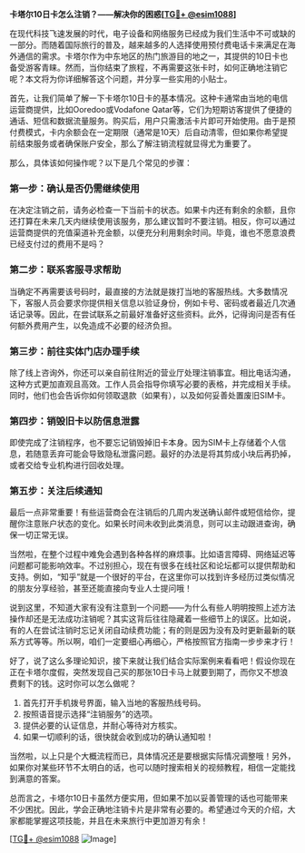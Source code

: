 **卡塔尔10日卡怎么注销？——解决你的困惑[[TG💪+ @esim1088](https://t.me/s/esim1088)]**

在现代科技飞速发展的时代，电子设备和网络服务已经成为我们生活中不可或缺的一部分。而随着国际旅行的普及，越来越多的人选择使用预付费电话卡来满足在海外通信的需求。卡塔尔作为中东地区的热门旅游目的地之一，其提供的10日卡也备受游客青睐。然而，当你结束了旅程，不再需要这张卡时，如何正确地注销它呢？本文将为你详细解答这个问题，并分享一些实用的小贴士。

首先，让我们简单了解一下卡塔尔10日卡的基本情况。这种卡通常由当地的电信运营商提供，比如Ooredoo或Vodafone Qatar等，它们为短期访客提供了便捷的通话、短信和数据流量服务。购买后，用户只需激活卡片即可开始使用。由于是预付费模式，卡内余额会在一定期限（通常是10天）后自动清零，但如果你希望提前结束服务或者确保账户安全，那么了解注销流程就显得尤为重要了。

那么，具体该如何操作呢？以下是几个常见的步骤：

### **第一步：确认是否仍需继续使用**
在决定注销之前，请务必检查一下当前卡的状态。如果卡内还有剩余的余额，且你还打算在未来几天内继续使用该服务，那么建议暂时不要注销。相反，你可以通过运营商提供的充值渠道补充金额，以便充分利用剩余时间。毕竟，谁也不愿意浪费已经支付过的费用不是吗？

### **第二步：联系客服寻求帮助**
当确定不再需要该号码时，最直接的方法就是拨打当地的客服热线。大多数情况下，客服人员会要求你提供相关信息以验证身份，例如卡号、密码或者最近几次通话记录等。因此，在尝试联系之前最好准备好这些资料。此外，记得询问是否有任何额外费用产生，以免造成不必要的经济负担。

### **第三步：前往实体门店办理手续**
除了线上咨询外，你还可以亲自前往附近的营业厅处理注销事宜。相比电话沟通，这种方式更加直观且高效。工作人员会指导你填写必要的表格，并完成相关手续。同时，他们也会告诉你如何领取退款（如果有），以及如何妥善处置废旧SIM卡。

### **第四步：销毁旧卡以防信息泄露**
即使完成了注销程序，也不要忘记销毁掉旧卡本身。因为SIM卡上存储着个人信息，若随意丢弃可能会导致隐私泄露问题。最好的办法是将其剪成小块后再扔掉，或者交给专业机构进行回收处理。

### **第五步：关注后续通知**
最后一点非常重要！有些运营商会在注销后的几周内发送确认邮件或短信给你，提醒你注意账户状态的变化。如果长时间未收到此类消息，则可以主动跟进查询，确保一切正常无误。

当然啦，在整个过程中难免会遇到各种各样的麻烦事。比如语言障碍、网络延迟等问题都可能影响效率。不过别担心，现在有很多在线社区和论坛都可以提供帮助和支持。例如，“知乎”就是一个很好的平台，在这里你可以找到许多经历过类似情况的朋友分享经验，甚至还能直接向专业人士提问哦！

说到这里，不知道大家有没有注意到一个问题——为什么有些人明明按照上述方法操作却还是无法成功注销呢？其实这背后往往隐藏着一些细节上的误区。比如说，有的人在尝试注销时忘记关闭自动续费功能；有的则是因为没有及时更新最新的联系方式等等。所以啊，咱们一定要细心再细心，严格按照官方指南一步步来才行！

好了，说了这么多理论知识，接下来就让我们结合实际案例来看看吧！假设你现在正在卡塔尔度假，突然发现自己买的那张10日卡马上就要到期了，而你又不想浪费剩下的钱。这时你可以怎么做呢？

1. 首先打开手机拨号界面，输入当地的客服热线号码。
2. 按照语音提示选择“注销服务”的选项。
3. 提供必要的认证信息，并耐心等待对方核实。
4. 如果一切顺利的话，很快就会收到成功的确认通知啦！

当然啦，以上只是个大概流程而已，具体情况还是要根据实际情况调整哦！另外，如果你对某些环节不太明白的话，也可以随时搜索相关的视频教程，相信一定能找到满意的答案。

总而言之，卡塔尔10日卡虽然方便实用，但如果不加以妥善管理的话也可能带来不少困扰。因此，学会正确地注销卡片是非常有必要的。希望通过今天的介绍，大家都能掌握这项技能，并且在未来旅行中更加游刃有余！

[[TG💪+ @esim1088](https://t.me/s/esim1088) ![Image](https://i.postimg.cc/4NQfJmqS/Snipaste-2025-05-13-00-14-12.png)]